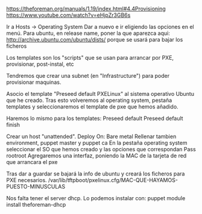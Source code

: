 https://theforeman.org/manuals/1.19/index.html#4.4Provisioning
https://www.youtube.com/watch?v=eHjpZr3GB6s

Ir a Hosts -> Operating System
Dar a nuevo e ir eligiendo las opciones en el menú.
Para ubuntu, en release name, poner la que aparezca aqui: http://archive.ubuntu.com/ubuntu/dists/ porque se usará para bajar los ficheros


Los templates son los "scripts" que se usan para arrancar por PXE, provisionar, post-instal, etc


Tendremos que crear una subnet (en "Infrastructure") para poder provisionar maquinas.


Asocio el template "Preseed default PXELinux" al sistema operativo Ubuntu que he creado.
Tras esto volveremos al operating system, pestaña templates y seleccionaremos el template de pxe que hemos añadido.

Haremos lo mismo para los templates:
Preseed default
Preseed default finish



Crear un host "unattended".
  Deploy On: Bare metal
  Rellenar tambien environment, puppet master y puppet ca
  En la pestaña operating system seleccionar el SO que hemos creado y las opciones que correspondan
  Pass rootroot
  Agregaremos una interfaz, poniendo la MAC de la tarjeta de red que arrancara el pxe

Tras dar a guardar se bajará la info de ubuntu y creará los ficheros para PXE necesarios.
/var/lib/tftpboot/pxelinux.cfg/MAC-QUE-HAYAMOS-PUESTO-MINUSCULAS



Nos falta tener el server dhcp. Lo podemos instalar con:
puppet module install theforeman-dhcp
